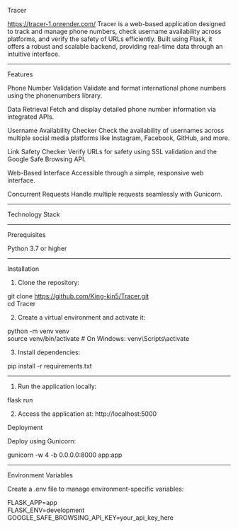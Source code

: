 
Tracer



https://tracer-1.onrender.com/
Tracer is a web-based application designed to track and manage phone numbers, check username availability across platforms, and verify the safety of URLs efficiently. Built using Flask, it offers a robust and scalable backend, providing real-time data through an intuitive interface.


---

Features

Phone Number Validation
Validate and format international phone numbers using the phonenumbers library.

Data Retrieval
Fetch and display detailed phone number information via integrated APIs.

Username Availability Checker
Check the availability of usernames across multiple social media platforms like Instagram, Facebook, GitHub, and more.

Link Safety Checker
Verify URLs for safety using SSL validation and the Google Safe Browsing API.

Web-Based Interface
Accessible through a simple, responsive web interface.

Concurrent Requests
Handle multiple requests seamlessly with Gunicorn.



---

Technology Stack


---

Prerequisites

Python 3.7 or higher



---

Installation

1. Clone the repository:

git clone https://github.com/King-kin5/Tracer.git  
cd Tracer


2. Create a virtual environment and activate it:

python -m venv venv  
source venv/bin/activate  # On Windows: venv\Scripts\activate


3. Install dependencies:

pip install -r requirements.txt




---



1. Run the application locally:

flask run


2. Access the application at:
http://localhost:5000



Deployment

Deploy using Gunicorn:

gunicorn -w 4 -b 0.0.0.0:8000 app:app


---

Environment Variables

Create a .env file to manage environment-specific variables:

FLASK_APP=app  
FLASK_ENV=development  
GOOGLE_SAFE_BROWSING_API_KEY=your_api_key_here
